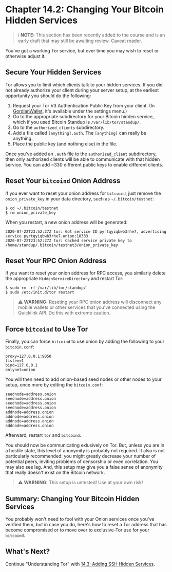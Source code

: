 # Chapter 14.2: Changing Your Bitcoin Hidden Services

> :information_source: **NOTE:** This section has been recently added to the course and is an early draft that may still be awaiting review. Caveat reader.

You've got a working Tor service, but over time you may wish to reset or otherwise adjust it.

## Secure Your Hidden Services

Tor allows you to limit which clients talk to your hidden services. If you did not already authorize your client during your server setup, at the earliest opportunity you should do the following:

1. Request your Tor V3 Authentication Public Key from your client. (In [GordianWallet](https://github.com/BlockchainCommons/GordianWallet-iOS), it's available under the settings menu.)
2. Go to the appropriate subdirectory for your Bitcoin hidden service, which if you used Bitcoin Standup is `/var/lib/tor/standup/`.
3. Go to the `authorized_clients` subdirectory.
4. Add a file called `[anything].auth`. The `[anything]` can really be anything.
5. Place the public key (and nothing else) in the file.

Once you've added an `.auth` file to the `authorized_client` subdirectory, then only authorized clients will be able to communicate with that hidden service. You can add ~330 different public keys to enable different clients.

## Reset Your `bitcoind` Onion Address

If you ever want to reset your onion address for `bitcoind`, just remove the `onion_private_key` in your data directory, such as `~/.bitcoin/testnet`:
```
$ cd ~/.bitcoin/testnet
$ rm onion_private_key 
```
When you restart, a new onion address will be generated:
```
2020-07-22T23:52:27Z tor: Got service ID pyrtqyiqbwb3rhe7, advertising service pyrtqyiqbwb3rhe7.onion:18333
2020-07-22T23:52:27Z tor: Cached service private key to /home/standup/.bitcoin/testnet3/onion_private_key
```

## Reset Your RPC Onion Address

If you want to reset your onion address for RPC access, you similarly delete the appropriate `HiddenServiceDirectory` and restart Tor:
```
$ sudo rm -rf /var/lib/tor/standup/
$ sudo /etc/init.d/tor restart
```

> :warning: **WARNING:** Reseting your RPC onion address will disconnect any mobile wallets or other services that you've connected using the Quicklink API. Do this with extreme caution.

## Force `bitcoind` to Use Tor

Finally, you can force `bitcoind` to use onion by adding the following to your `bitcoin.conf`:
```
proxy=127.0.0.1:9050
listen=1
bind=127.0.0.1
onlynet=onion
```
You will then need to add onion-based seed nodes or other nodes to your setup, once more by editing the `bitcoin.conf`:
```
seednode=address.onion
seednode=address.onion
seednode=address.onion
seednode=address.onion
addnode=address.onion
addnode=address.onion
addnode=address.onion
addnode=address.onion
```
Afterward, restart `tor` and `bitcoind`.

You should now be communicating exlusively on Tor. But, unless you are in a hostile state, this level of anonymity is probably not required. It also is not particularly recommended: you might greatly decrease your number of potential peers, inviting problems of censorship or even correlation. You may also see lag. And, this setup may give you a false sense of anonymity that really doesn't exist on the Bitcoin network.

> :warning: **WARNING:** This setup is untested! Use at your own risk!

## Summary: Changing Your Bitcoin Hidden Services

You probably won't need to fool with your Onion services once you've verified them, but in case you do, here's how to reset a Tor address that has become compromised or to move over to exclusive-Tor use for your `bitcoind`.

## What's Next?

Continue "Understanding Tor" with [14.3: Adding SSH Hidden Services](14_3_Adding_SSH_Hidden_Services.md).
